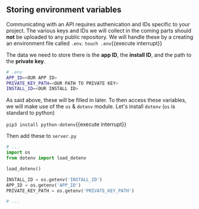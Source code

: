 ## Storing environment variables
Communicating with an API requires authenication and IDs specific to your project. The various keys and IDs we will collect in the coming parts should __not__ be uploaded to any public repository. We will handle these by a creating an environment file called `.env`. 
`touch .env`{{execute interrupt}}

The data we need to store there is the __app ID__, the __install ID__, and the path to the __private key__.  

```bash
# .env
APP_ID=<OUR APP ID>
PRIVATE_KEY_PATH=<OUR PATH TO PRIVATE KEY>
INSTALL_ID=<OUR INSTALL ID>
```

As said above, these will be filled in later. To then access these variables, we will make use of the `os` & `dotenv` module. Let's install `dotenv` (`os` is standard to python)      

`pip3 install python-dotenv`{{execute interrupt}}

Then add these to `server.py`

```python
# ...
import os
from dotenv import load_dotenv

load_dotenv()

INSTALL_ID = os.getenv('INSTALL_ID')
APP_ID = os.getenv('APP_ID')
PRIVATE_KEY_PATH = os.getenv('PRIVATE_KEY_PATH')

# ...
```